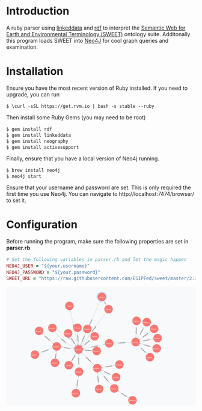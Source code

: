 # Introduction
A ruby parser using [linkeddata](https://github.com/ruby-rdf/linkeddata) and [rdf](https://github.com/ruby-rdf/rdf) to interpret the [Semantic Web for Earth and Environmental Terminology (SWEET)](https://github.com/ESIPFed/sweet) ontology suite. Additonally this program loads SWEET into [Neo4J](https://neo4j.com) for cool graph queries and examination.

# Installation
Ensure you have the most recent version of Ruby installed. If you need to upgrade, you can run 

```
$ \curl -sSL https://get.rvm.io | bash -s stable --ruby
```
Then install some Ruby Gems (you may need to be root)
```
$ gem install rdf
$ gem install linkeddata
$ gem install neography
$ gem install activesupport
```
Finally, ensure that you have a local version of Neo4j running.
```
$ brew install neo4j
$ neo4j start
```
Ensure that your username and password are set. This is only required the first time you use Neo4j. You can navigate to http://localhost:7474/browser/ to set it.

# Configuration
Before running the program, make sure the following properties are set in **parser.rb**

```ruby
# Set the following variables in parser.rb and let the magic happen
NEO4J_USER = "${your.username}"
NEO4J_PASSWORD = "${your.password}"
SWEET_URL = "https://raw.githubusercontent.com/ESIPFed/sweet/master/2.3/sweetAll.owl"
```

![Alt text](graph.png?raw=true "Sweet Neo4J")
